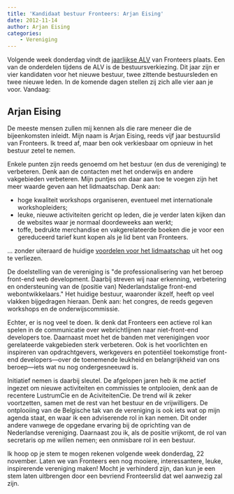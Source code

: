 ```yaml
---
title: 'Kandidaat bestuur Fronteers: Arjan Eising'
date: 2012-11-14
author: Arjan Eising
categories:
    - Vereniging
---
```


Volgende week donderdag vindt de [jaarlijkse ALV](/blog/2012/10/kom-naar-de-algemene-ledenvergadering-2012) van Fronteers plaats. Een van de onderdelen tijdens de ALV is de bestuursverkiezing. Dit jaar zijn er vier kandidaten voor het nieuwe bestuur, twee zittende bestuursleden en twee nieuwe leden. In de komende dagen stellen zij zich alle vier aan je voor. Vandaag:

## Arjan Eising

De meeste mensen zullen mij kennen als die rare meneer die de bijeenkomsten inleidt. Mijn naam is Arjan Eising, reeds vijf jaar bestuurslid van Fronteers. Ik treed af, maar ben ook verkiesbaar om opnieuw in het bestuur zetel te nemen.

Enkele punten zijn reeds genoemd om het bestuur (en dus de vereniging) te verbeteren. Denk aan de contacten met het onderwijs en andere vakgebieden verbeteren. Mijn puntjes om daar aan toe te voegen zijn het meer waarde geven aan het lidmaatschap. Denk aan:

-   hoge kwaliteit workshops organiseren, eventueel met internationale workshopleiders;
-   leuke, nieuwe activiteiten gericht op leden, die je verder laten kijken dan de websites waar je normaal doordeweeks aan werkt;
-   toffe, bedrukte merchandise en vakgerelateerde boeken die je voor een gereduceerd tarief kunt kopen als je lid bent van Fronteers.

… zonder uiteraard de huidige [voordelen voor het lidmaatschap](/vereniging/lidmaatschap) uit het oog te verliezen.

De doelstelling van de vereniging is "de professionalisering van het beroep front-end web development. Daarbij streven wij naar erkenning, verbetering en ondersteuning van de (positie van) Nederlandstalige front-end webontwikkelaars." Het huidige bestuur, waaronder ikzelf, heeft op veel vlakken bijgedragen hieraan. Denk aan: het congres, de reeds gegeven workshops en de onderwijscommissie.

Echter, er is nog veel te doen. Ik denk dat Fronteers een actieve rol kan spelen in de communicatie over webrichtlijnen naar niet-front-end developers toe. Daarnaast moet het de banden met verenigingen voor gerelateerde vakgebieden sterk verbeteren. Ook is het voorlichten en inspireren van opdrachtgevers, werkgevers en potentiëel toekomstige front-end developers—over de toenemende leukheid en belangrijkheid van ons beroep—iets wat nu nog ondergesneeuwd is.

Initiatief nemen is daarbij sleutel. De afgelopen jaren heb ik me actief ingezet om nieuwe activiteiten en commissies te ontplooien, denk aan de recentere LustrumCie en de AciviteitenCie. De trend wil ik zeker voortzetten, samen met de rest van het bestuur en de vrijwilligers. De ontplooiing van de Belgische tak van de vereniging is ook iets wat op mijn agenda staat, en waar ik een adviserende rol in kan nemen. Dit onder andere vanwege de opgedane ervaring bij de oprichting van de Nederlandse vereniging. Daarnaast zou ik, als de positie vrijkomt, de rol van secretaris op me willen nemen; een onmisbare rol in een bestuur.

Ik hoop op je stem te mogen rekenen volgende week donderdag, 22 november. Laten we van Fronteers een nog mooiere, interessantere, leuke, inspirerende vereniging maken! Mocht je verhinderd zijn, dan kun je een stem laten uitbrengen door een bevriend Fronteerslid dat wel aanwezig zal zijn.
